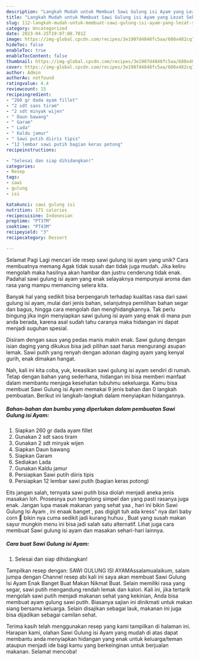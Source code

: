 ```yaml
---
description: "Langkah Mudah untuk Membuat Sawi Gulung isi Ayam yang Lezat Sekali, Mengugah Selera"
title: "Langkah Mudah untuk Membuat Sawi Gulung isi Ayam yang Lezat Sekali, Mengugah Selera"
slug: 112-langkah-mudah-untuk-membuat-sawi-gulung-isi-ayam-yang-lezat-sekali-mengugah-selera
category: Uncategorized
date: 2023-04-25T19:07:08.701Z
image: https://img-global.cpcdn.com/recipes/3e1907d4848fc5aa/680x482cq70/sawi-gulung-isi-ayam-foto-resep-utama.jpg
hideToc: false
enableToc: true
enableTocContent: false
thumbnail: https://img-global.cpcdn.com/recipes/3e1907d4848fc5aa/680x482cq70/sawi-gulung-isi-ayam-foto-resep-utama.jpg
cover: https://img-global.cpcdn.com/recipes/3e1907d4848fc5aa/680x482cq70/sawi-gulung-isi-ayam-foto-resep-utama.jpg
author: Admin
authorAv: notfound
ratingvalue: 4.4
reviewcount: 15
recipeingredient:
- "260 gr dada ayam fillet"
- "2 sdt saos tiram"
- "2 sdt minyak wijen"
- " Daun bawang"
- " Garam"
- " Lada"
- " Kaldu jamur"
- " Sawi putih diiris tipis"
- "12 lembar sawi putih bagian keras potong"
recipeinstructions:

- "Selesai dan siap dihidangkan!"
categories:
- Resep
tags:
- sawi
- gulung
- isi

katakunci: sawi gulung isi 
nutrition: 171 calories
recipecuisine: Indonesian
preptime: "PT37M"
cooktime: "PT43M"
recipeyield: "3"
recipecategory: Dessert

---
```



Selamat Pagi Lagi mencari ide resep sawi gulung isi ayam yang unik? Cara membuatnya memang Agak tidak susah dan tidak juga mudah. Jika keliru mengolah maka hasilnya akan hambar dan justru cenderung tidak enak. Padahal sawi gulung isi ayam yang enak selayaknya mempunyai aroma dan rasa yang mampu memancing selera kita.


Banyak hal yang sedikit bisa berpengaruh terhadap kualitas rasa dari sawi gulung isi ayam, mulai dari jenis bahan, selanjutnya pemilihan bahan segar dan bagus, hingga cara mengolah dan menghidangkannya. Tak perlu bingung jika ingin menyiapkan sawi gulung isi ayam yang enak di mana pun anda berada, karena asal sudah tahu caranya maka hidangan ini dapat menjadi suguhan spesial.

Disiram dengan saus yang pedas manis makin enak. Sawi gulung dengan isian daging yang dikukus bisa jadi pilihan saat harus mengurangi asupan lemak. Sawi putih yang renyah dengan adonan daging ayam yang kenyal gurih, enak dimakan hangat.


Nah, kali ini kita coba, yuk, kreasikan sawi gulung isi ayam sendiri di rumah. Tetap dengan bahan yang sederhana, hidangan ini bisa memberi manfaat dalam membantu menjaga kesehatan tubuhmu sekeluarga. Kamu bisa membuat Sawi Gulung isi Ayam memakai 9 jenis bahan dan 0 langkah pembuatan. Berikut ini langkah-langkah dalam menyiapkan hidangannya.

<!--inarticleads1-->

##### Bahan-bahan dan bumbu yang diperlukan dalam pembuatan Sawi Gulung isi Ayam:

1. Siapkan 260 gr dada ayam fillet
1. Gunakan 2 sdt saos tiram
1. Gunakan 2 sdt minyak wijen
1. Siapkan  Daun bawang
1. Siapkan  Garam
1. Sediakan  Lada
1. Gunakan  Kaldu jamur
1. Persiapkan  Sawi putih diiris tipis
1. Persiapkan 12 lembar sawi putih (bagian keras potong)


Eits jangan salah, ternyata sawi putih bisa diolah menjadi aneka jenis masakan loh. Prosesnya pun tergolong simpel dan yang pasti rasanya juga enak. Jangan lupa masak makanan yang sehat yaa , hari ini bikin Sawi Gulung Isi Ayam , ini enaak banget , pas digigit tuh ada kress&#34; nya dari baby corn 🤤 bikin nya cuma sedikit jadi kurang huhuu , Buat yang susah makan sayur mungkin menu ini bisa jadi salah satu alternatif. Lihat juga cara membuat Sawi gulung isi ayam dan masakan sehari-hari lainnya. 

<!--inarticleads2-->

##### Cara buat Sawi Gulung isi Ayam:


1. Selesai dan siap dihidangkan!

Tampilkan resep dengan: SAWI GULUNG ISI AYAMAssalamualaikum, salam jumpa dengan Channel resep abi kali ini saya akan membuat Sawi Gulung Isi Ayam Enak Banget Buat Makan Nikmat Buat. Selain memiliki rasa yang segar, sawi putih mengandung rendah lemak dan kalori. Kali ini, jika tertarik mengolah sawi putih menjadi makanan sehat yang kekinian, Anda bisa membuat ayam gulung sawi putih. Biasanya sajian ini dinikmati untuk makan siang bersama keluarga. Selain disajikan sebagai lauk, makanan ini juga bisa dijadikan sebagai camilan sehat. 

Terima kasih telah menggunakan resep yang kami tampilkan di halaman ini. Harapan kami, olahan Sawi Gulung isi Ayam yang mudah di atas dapat membantu anda menyiapkan hidangan yang enak untuk keluarga/teman ataupun menjadi ide bagi kamu yang berkeinginan untuk berjualan makanan. Selamat mencoba!
